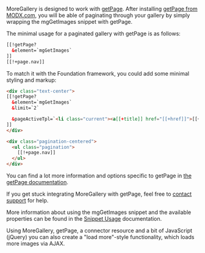 MoreGallery is designed to work with [getPage](http://rtfm.modx.com/display/ADDON/getPage). After installing [getPage from MODX.com](http://modx.com/extras/package/getpage), you will be able of paginating through your gallery by simply wrapping the mgGetImages snippet with getPage.

The minimal usage for a paginated gallery with getPage is as follows:
   
```` html   
[[!getPage?
  &element=`mgGetImages`
]]
[[!+page.nav]]
````

To match it with the Foundation framework, you could add some minimal styling and markup:

```` html   
<div class="text-center">
[[!getPage?
  &element=`mgGetImages`
  &limit=`2`

  &pageActiveTpl=`<li class="current"><a[[+title]] href="[[+href]]">[[+pageNo]]</a></li>`
]]
</div>

<div class="pagination-centered">
  <ul class="pagination">
    [[!+page.nav]]
  </ul>
</div>
````   

You can find a lot more information and options specific to getPage in [the getPage documentation](http://rtfm.modx.com/display/ADDON/getPage). 

If you get stuck integrating MoreGallery with getPage, feel free to [contact support](https://www.modmore.com/account/support/) for help. 

More information about using the mgGetImages snippet and the available properties can be found in the [Snippet Usage](Snippets/mgGetImages) documentation.

Using MoreGallery, getPage, a connector resource and a bit of JavaScript (jQuery) you can also create a "load more"-style functionality, which loads more images via AJAX.

